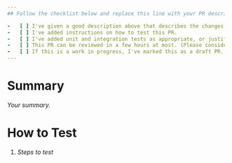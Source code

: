 ```yaml
---
## Follow the checklist below and replace this line with your PR description

-   [ ] I've given a good description above that describes the changes and why they're needed.
-   [ ] I've added instructions on how to test this PR.
-   [ ] I've added unit and integration tests as appropriate, or justified their absence.
-   [ ] This PR can be reviewed in a few hours at most. (Please consider splitting it up otherwise.)
-   [ ] If this is a work in progress, I've marked this as a draft PR.
---
```


# Summary

_Your summary._

# How to Test

1. _Steps to test_

